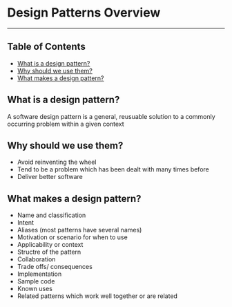 # Design Patterns Overview

- - - -

## Table of Contents

* [What is a design pattern?](https://github.com/Mr-Bally/DevNotes/blob/main/Programming/DesignPatterns/DesignPatternsOverview.md#what-is-a-design-pattern)
* [Why should we use them?](https://github.com/Mr-Bally/DevNotes/blob/main/Programming/DesignPatterns/DesignPatternsOverview.md#why-should-we-use-them)
* [What makes a design pattern?](https://github.com/Mr-Bally/DevNotes/blob/main/Programming/DesignPatterns/DesignPatternsOverview.md#what-makes-a-design-pattern)

## What is a design pattern?

A software design pattern is a general, reusuable solution to a commonly occurring problem within a given context

## Why should we use them?

* Avoid reinventing the wheel
* Tend to be a problem which has been dealt with many times before
* Deliver better software

## What makes a design pattern?

* Name and classification
* Intent
* Aliases (most patterns have several names)
* Motivation or scenario for when to use
* Applicability or context
* Structre of the pattern
* Collaboration
* Trade offs/ consequences
* Implementation
* Sample code
* Known uses
* Related patterns which work well together or are related
